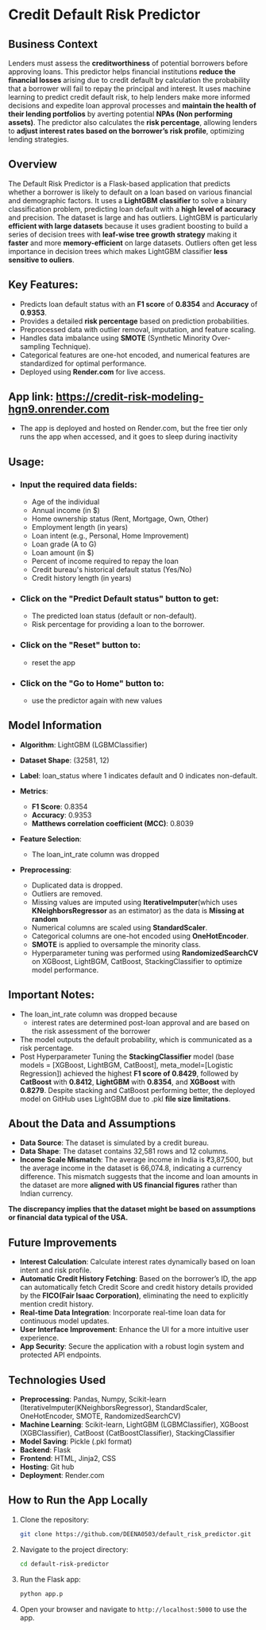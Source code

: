 # Credit Default Risk Predictor

## Business Context
Lenders must assess the **creditworthiness** of potential borrowers before approving loans. This predictor helps financial institutions **reduce the financial losses** arising due to credit default by calculation the probability that a borrower will fail to repay the principal and interest. It uses machine learning to predict credit default risk, to help lenders make more informed decisions and expedite loan approval processes and **maintain the health of their lending portfolios** by averting potential **NPAs (Non performing assets)**.
The predictor also calculates the **risk percentage**, allowing lenders to **adjust interest rates based on the borrower’s risk profile**, optimizing lending strategies.
  
## Overview
The Default Risk Predictor is a Flask-based application that predicts whether a borrower is likely to default on a loan based on various financial and demographic factors. It uses a **LightGBM classifier** to solve a binary classification problem, predicting loan default with a **high level of accuracy** and precision.
The dataset is large and has outliers. LightGBM is particularly **efficient with large datasets** because it uses gradient boosting to build a series of decision trees with **leaf-wise tree growth strategy** making it **faster** and more **memory-efficient** on large datasets. Outliers often get less importance in decision trees which makes LightGBM classifier **less sensitive to ouliers**. 

## Key Features:
* Predicts loan default status with an **F1 score** of **0.8354** and **Accuracy** of **0.9353**.
* Provides a detailed **risk percentage** based on prediction probabilities.
* Preprocessed data with outlier removal, imputation, and feature scaling.
* Handles data imbalance using **SMOTE** (Synthetic Minority Over-sampling Technique).
* Categorical features are one-hot encoded, and numerical features are standardized for optimal performance.
* Deployed using **Render.com** for live access.

## App link: https://credit-risk-modeling-hgn9.onrender.com
* The app is deployed and hosted on Render.com, but the free tier only runs the app when accessed, and it goes to sleep during inactivity

## Usage:
* ### Input the required data fields:
  * Age of the individual
  * Annual income (in $)
  * Home ownership status (Rent, Mortgage, Own, Other)
  * Employment length (in years)
  * Loan intent (e.g., Personal, Home Improvement)
  * Loan grade (A to G)
  * Loan amount (in $)
  * Percent of income required to repay the loan
  * Credit bureau's historical default status (Yes/No)
  * Credit history length (in years)

* ### Click on the "**Predict Default status**" button to get:
  * The predicted loan status (default or non-default).
  * Risk percentage for providing a loan to the borrower.
  
* ### Click on the "Reset" button to:
  * reset the app
* ### Click on the "Go to Home" button  to:
  * use the predictor again with new values

## Model Information

* **Algorithm**: LightGBM (LGBMClassifier)

* **Dataset Shape**: (32581, 12)

* **Label**: loan_status where 1 indicates default and 0 indicates non-default.

* **Metrics**:
  * **F1 Score**: 0.8354
  * **Accuracy**: 0.9353
  * **Matthews correlation coefficient (MCC)**: 0.8039
    
* **Feature Selection**:
  * The loan_int_rate column was dropped

* **Preprocessing**:
  * Duplicated data is dropped.
  * Outliers are removed.
  * Missing values are imputed using **IterativeImputer**(which uses **KNeighborsRegressor** as an estimator) as the data is **Missing at random**
  * Numerical columns are scaled using **StandardScaler**.
  * Categorical columns are one-hot encoded using **OneHotEncoder**.
  * **SMOTE** is applied to oversample the minority class.
  * Hyperparameter tuning was performed using **RandomizedSearchCV** on XGBoost, LightBGM, CatBoost, StackingClassifier to optimize model performance.

## Important Notes:
* The loan_int_rate column was dropped because
  * interest rates are determined post-loan approval and are based on the risk assessment of the borrower
* The model outputs the default probability, which is communicated as a risk percentage.
* Post Hyperparameter Tuning the **StackingClassifier** model (base models = [XGBoost, LightBGM, CatBoost], meta_model=[Logistic Regression]) achieved the highest **F1 score of 0.8429**, followed by **CatBoost** with **0.8412**, **LightGBM** with **0.8354**, and **XGBoost** with **0.8279**. Despite stacking and CatBoost performing better, the deployed model on GitHub uses LightGBM due to .pkl **file size limitations**.

## About the Data and Assumptions
* **Data Source**: The dataset is simulated by a credit bureau.
* **Data Shape**: The dataset contains 32,581 rows and 12 columns.
* **Income Scale Mismatch**: The average income in India is ₹3,87,500, but the average income in the dataset is 66,074.8, indicating a currency difference. This mismatch suggests that the income and loan amounts in the dataset are more **aligned with US financial figures** rather than Indian currency.

**The discrepancy implies that the dataset might be based on assumptions or financial data typical of the USA.**

## Future Improvements
* **Interest Calculation**: Calculate interest rates dynamically based on loan intent and risk profile.
* **Automatic Credit History Fetching**: Based on the borrower’s ID, the app can automatically fetch Credit Score and credit history details provided by  the **FICO(Fair Isaac Corporation)**, eliminating the need to explicitly mention credit history.
* **Real-time Data Integration**: Incorporate real-time loan data for continuous model updates.
* **User Interface Improvement**: Enhance the UI for a more intuitive user experience.
* **App Security**: Secure the application with a robust login system and protected API endpoints.

## Technologies Used
* **Preprocessing**: Pandas, Numpy, Scikit-learn (IterativeImputer(KNeighborsRegressor), StandardScaler, OneHotEncoder, SMOTE, RandomizedSearchCV)
* **Machine Learning**: Scikit-learn, LightGBM (LGBMClassifier), XGBoost (XGBClassifier), CatBoost (CatBoostClassifier), StackingClassifier
* **Model Saving**: Pickle (.pkl format)
* **Backend**: Flask
* **Frontend**: HTML, Jinja2, CSS
* **Hosting**: Git hub
* **Deployment**: Render.com

## How to Run the App Locally
1. Clone the repository:
   ```bash
   git clone https://github.com/DEENA0503/default_risk_predictor.git
2. Navigate to the project directory:
   ```bash
   cd default-risk-predictor
3. Run the Flask app:
   ```bash
   python app.p
4. Open your browser and navigate to `http://localhost:5000` to use the app.


